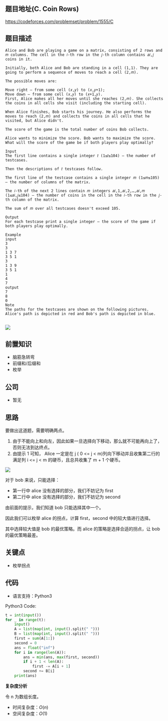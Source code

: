 ## 题目地址(C. Coin Rows)

https://codeforces.com/problemset/problem/1555/C

## 题目描述

```
Alice and Bob are playing a game on a matrix, consisting of 2 rows and 𝑚 columns. The cell in the 𝑖-th row in the 𝑗-th column contains 𝑎𝑖,𝑗 coins in it.

Initially, both Alice and Bob are standing in a cell (1,1). They are going to perform a sequence of moves to reach a cell (2,𝑚).

The possible moves are:

Move right — from some cell (𝑥,𝑦) to (𝑥,𝑦+1);
Move down — from some cell (𝑥,𝑦) to (𝑥+1,𝑦).
First, Alice makes all her moves until she reaches (2,𝑚). She collects the coins in all cells she visit (including the starting cell).

When Alice finishes, Bob starts his journey. He also performs the moves to reach (2,𝑚) and collects the coins in all cells that he visited, but Alice didn't.

The score of the game is the total number of coins Bob collects.

Alice wants to minimize the score. Bob wants to maximize the score. What will the score of the game be if both players play optimally?

Input
The first line contains a single integer 𝑡 (1≤𝑡≤104) — the number of testcases.

Then the descriptions of 𝑡 testcases follow.

The first line of the testcase contains a single integer 𝑚 (1≤𝑚≤105) — the number of columns of the matrix.

The 𝑖-th of the next 2 lines contain 𝑚 integers 𝑎𝑖,1,𝑎𝑖,2,…,𝑎𝑖,𝑚 (1≤𝑎𝑖,𝑗≤104) — the number of coins in the cell in the 𝑖-th row in the 𝑗-th column of the matrix.

The sum of 𝑚 over all testcases doesn't exceed 105.

Output
For each testcase print a single integer — the score of the game if both players play optimally.

Example
input
3
3
1 3 7
3 5 1
3
1 3 9
3 5 1
1
4
7
output
7
8
0
Note
The paths for the testcases are shown on the following pictures. Alice's path is depicted in red and Bob's path is depicted in blue.


```

![](https://tva1.sinaimg.cn/large/e6c9d24ely1h277wfbxcxj20h204jmxe.jpg)

## 前置知识

- 脑筋急转弯
- 前缀和/后缀和
- 枚举

## 公司

- 暂无

## 思路

要做出这道题，需要明确两点。

1. 由于不能向上和向左，因此如果一旦选择向下移动，那么就不可能再向上了，否则无法到达终点。
2. 由提示 1 可知， Alice 一定是在 j ( 0 <= j < m)列向下移动并且收集第二行的满足列 i <= j < m 的硬币，且总共收集了 m + 1 个硬币。

![](https://tva1.sinaimg.cn/large/e6c9d24ely1h2785os4dij20820220sk.jpg)

对于 bob 来说，只能选择：

- 第一行中 alice 没有选择的部分，我们不妨记为 first
- 第二行中 alice 没有选择的部分，我们不妨记为 second

由前面的提示，我们知道 bob 只能选择其中一个。

因此我们可以枚举 alice 的拐点，计算 first，second 中的较大值进行选择。

其中选择较大值是 bob 的最优策略。而 alice 的策略是选择合适的拐点，让 bob 的最优策略最差。

## 关键点

- 枚举拐点

## 代码

- 语言支持：Python3

Python3 Code:

```python
t = int(input())
for _ in range(t):
    input()
    A = list(map(int, input().split(" ")))
    B = list(map(int, input().split(" ")))
    first = sum(A[1:])
    second = 0
    ans = float("inf")
    for i in range(len(A)):
        ans = min(ans, max(first, second))
        if i + 1 < len(A):
            first -= A[i + 1]
        second += B[i]
    print(ans)


```

**复杂度分析**

令 n 为数组长度。

- 时间复杂度：$O(n)$
- 空间复杂度：$O(1)$
